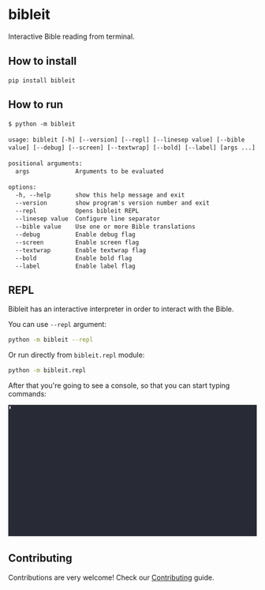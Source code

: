 # bibleit

Interactive Bible reading from terminal.

## How to install

```shell
pip install bibleit
```

## How to run

```
$ python -m bibleit

usage: bibleit [-h] [--version] [--repl] [--linesep value] [--bible value] [--debug] [--screen] [--textwrap] [--bold] [--label] [args ...]

positional arguments:
  args             Arguments to be evaluated

options:
  -h, --help       show this help message and exit
  --version        show program's version number and exit
  --repl           Opens bibleit REPL
  --linesep value  Configure line separator
  --bible value    Use one or more Bible translations
  --debug          Enable debug flag
  --screen         Enable screen flag
  --textwrap       Enable textwrap flag
  --bold           Enable bold flag
  --label          Enable label flag
```

## REPL

Bibleit has an interactive interpreter in order to interact with the Bible.

You can use `--repl` argument:

```sh
python -m bibleit --repl
```

Or run directly from `bibleit.repl` module:

```sh
python -m bibleit.repl
```

After that you're going to see a console, so that you can start typing commands:

![](repl.gif)

## Contributing

Contributions are very welcome! Check our [Contributing](CONTRIBUTING.md) guide.
